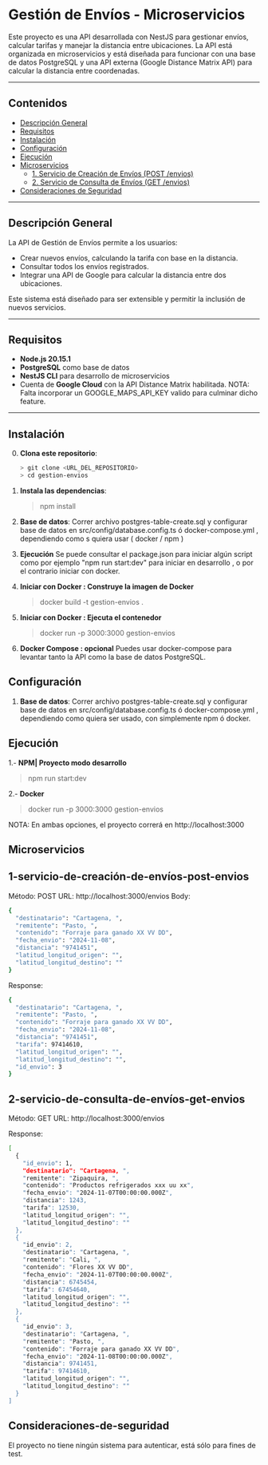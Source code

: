 # Gestión de Envíos - Microservicios

Este proyecto es una API desarrollada con NestJS para gestionar envíos, calcular tarifas y manejar la distancia entre ubicaciones. La API está organizada en microservicios y está diseñada para funcionar con una base de datos PostgreSQL y una API externa (Google Distance Matrix API) para calcular la distancia entre coordenadas.

---

## Contenidos
- [Descripción General](#descripción-general)
- [Requisitos](#requisitos)
- [Instalación](#instalación)
- [Configuración](#configuración)
- [Ejecución](#ejecución)
- [Microservicios](#microservicios)
  - [1. Servicio de Creación de Envíos (POST /envios)](#1-servicio-de-creación-de-envíos-post-envios)
  - [2. Servicio de Consulta de Envíos (GET /envios)](#2-servicio-de-consulta-de-envíos-get-envios)
- [Consideraciones de Seguridad](#consideraciones-de-seguridad)

---

## Descripción General

La API de Gestión de Envíos permite a los usuarios:
- Crear nuevos envíos, calculando la tarifa con base en la distancia.
- Consultar todos los envíos registrados.
- Integrar una API de Google para calcular la distancia entre dos ubicaciones.

Este sistema está diseñado para ser extensible y permitir la inclusión de nuevos servicios.

---

## Requisitos

- **Node.js 20.15.1**
- **PostgreSQL** como base de datos
- **NestJS CLI** para  desarrollo de microservicios
- Cuenta de **Google Cloud** con la API Distance Matrix habilitada. NOTA: Falta incorporar un GOOGLE_MAPS_API_KEY valido para culminar dicho feature. 

---

## Instalación

0. **Clona este repositorio**:
   ```bash
   > git clone <URL_DEL_REPOSITORIO>
   > cd gestion-envios

1. **Instala las dependencias**:
   > npm install

2. **Base de datos**:
   Correr archivo postgres-table-create.sql y configurar base de datos en src/config/database.config.ts ó docker-compose.yml , dependiendo como s quiera usar ( docker / npm )

3. **Ejecución**
   Se puede consultar el package.json para iniciar algún script como por ejemplo "npm run start:dev" para iniciar en desarrollo , o por el contrario iniciar con docker.

4. **Iniciar con Docker : Construye la imagen de Docker**
   > docker build -t gestion-envios .

5. **Iniciar con Docker : Ejecuta el contenedor**
   > docker run -p 3000:3000 gestion-envios

6. **Docker Compose : opcional**
   Puedes usar docker-compose para levantar tanto la API como la base de datos PostgreSQL.

## Configuración

1. **Base de datos**:
   Correr archivo postgres-table-create.sql y configurar base de datos en src/config/database.config.ts ó docker-compose.yml , dependiendo como quiera ser usado, con simplemente npm ó docker.


## Ejecución

1.- **NPM| Proyecto modo desarrollo**
   > npm run start:dev


2.- **Docker**
   > docker run -p 3000:3000 gestion-envios


NOTA: En ambas opciones, el proyecto correrá en http://localhost:3000


## Microservicios

## 1-servicio-de-creación-de-envíos-post-envios

Método: POST
URL: http://localhost:3000/envios
Body:

  ```bash
  {
    "destinatario": "Cartagena, ",
    "remitente": "Pasto, ",
    "contenido": "Forraje para ganado XX VV DD",
    "fecha_envio": "2024-11-08",
    "distancia": "9741451",
    "latitud_longitud_origen": "",
    "latitud_longitud_destino": ""
  }
  ```
  
Response:

  ```bash
  {
    "destinatario": "Cartagena, ",
    "remitente": "Pasto, ",
    "contenido": "Forraje para ganado XX VV DD",
    "fecha_envio": "2024-11-08",
    "distancia": "9741451",
    "tarifa": 97414610,
    "latitud_longitud_origen": "",
    "latitud_longitud_destino": "",
    "id_envio": 3
  }
  ```


## 2-servicio-de-consulta-de-envíos-get-envios

Método: GET
URL: http://localhost:3000/envios

Response:

  ```bash
  [
    {
      "id_envio": 1,
      "destinatario": "Cartagena, ",
      "remitente": "Zipaquira, ",
      "contenido": "Productos refrigerados xxx uu xx",
      "fecha_envio": "2024-11-07T00:00:00.000Z",
      "distancia": 1243,
      "tarifa": 12530,
      "latitud_longitud_origen": "",
      "latitud_longitud_destino": ""
    },
    {
      "id_envio": 2,
      "destinatario": "Cartagena, ",
      "remitente": "Cali, ",
      "contenido": "Flores XX VV DD",
      "fecha_envio": "2024-11-07T00:00:00.000Z",
      "distancia": 6745454,
      "tarifa": 67454640,
      "latitud_longitud_origen": "",
      "latitud_longitud_destino": ""
    },
    {
      "id_envio": 3,
      "destinatario": "Cartagena, ",
      "remitente": "Pasto, ",
      "contenido": "Forraje para ganado XX VV DD",
      "fecha_envio": "2024-11-08T00:00:00.000Z",
      "distancia": 9741451,
      "tarifa": 97414610,
      "latitud_longitud_origen": "",
      "latitud_longitud_destino": ""
    }
  ]
  ```


## Consideraciones-de-seguridad
El proyecto no tiene ningún sistema para autenticar, está sólo para fines de test.